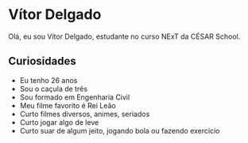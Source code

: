 # Vítor Delgado

Olá, eu sou Vítor Delgado, estudante no curso NExT da CÉSAR School.

## Curiosidades

* Eu tenho 26 anos
* Sou o caçula de três
* Sou formado em Engenharia Civil
* Meu filme favorito é Rei Leão
* Curto filmes diversos, animes, seriados
* Curto jogar algo de leve
* Curto suar de algum jeito, jogando bola ou fazendo exercício